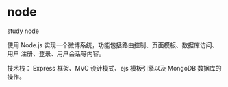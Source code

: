 # node
study node

使用 Node.js 实现一个微博系统，功能包括路由控制、页面模板、数据库访问、用户
注册、登录、用户会话等内容。

 技术栈：
     Express 框架、MVC 设计模式、ejs 模板引擎以及 MongoDB 数据库的操作。
